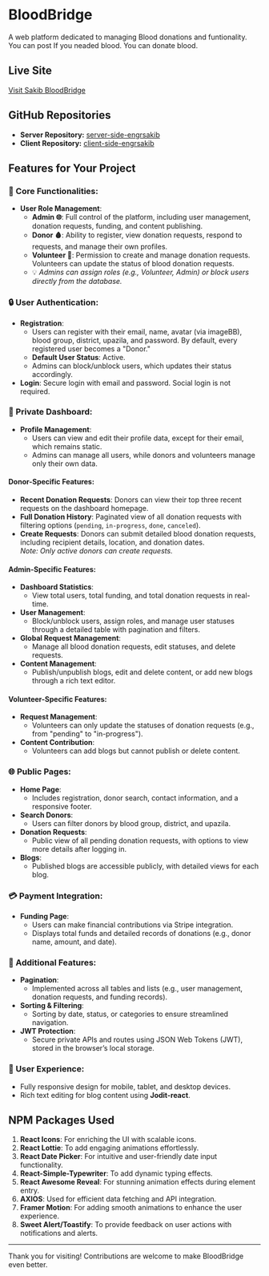 # BloodBridge

A web platform dedicated to managing Blood donations and funtionality. You can post If you neaded blood. You can donate blood.

## Live Site
[Visit Sakib BloodBridge](https://engrsakib-blood-donations-project.netlify.app/)

## GitHub Repositories
- **Server Repository:** [server-side-engrsakib](https://github.com/engrsakib/blood-donor-simple-project-server)
- **Client Repository:** [client-side-engrsakib](https://github.com/engrsakib/blood-donor-simple-project-client-side)

## Features for Your Project  

### 🌟 Core Functionalities:
- **User Role Management**:
  - **Admin 🌐**: Full control of the platform, including user management, donation requests, funding, and content publishing.
  - **Donor 🩸**: Ability to register, view donation requests, respond to requests, and manage their own profiles.
  - **Volunteer 🤝**: Permission to create and manage donation requests. Volunteers can update the status of blood donation requests.
  - 💡 *Admins can assign roles (e.g., Volunteer, Admin) or block users directly from the database.*

### 🔒 User Authentication:
- **Registration**:
  - Users can register with their email, name, avatar (via imageBB), blood group, district, upazila, and password. By default, every registered user becomes a "Donor."
  - **Default User Status**: Active.
  - Admins can block/unblock users, which updates their status accordingly.
- **Login**: Secure login with email and password. Social login is not required.
  
### 🔑 Private Dashboard:
- **Profile Management**:
  - Users can view and edit their profile data, except for their email, which remains static.
  - Admins can manage all users, while donors and volunteers manage only their own data.

#### Donor-Specific Features:
- **Recent Donation Requests**: Donors can view their top three recent requests on the dashboard homepage.
- **Full Donation History**: Paginated view of all donation requests with filtering options (`pending`, `in-progress`, `done`, `canceled`).
- **Create Requests**: Donors can submit detailed blood donation requests, including recipient details, location, and donation dates.  
  *Note: Only active donors can create requests.*

#### Admin-Specific Features:
- **Dashboard Statistics**:
  - View total users, total funding, and total donation requests in real-time.
- **User Management**:
  - Block/unblock users, assign roles, and manage user statuses through a detailed table with pagination and filters.
- **Global Request Management**:
  - Manage all blood donation requests, edit statuses, and delete requests.
- **Content Management**:
  - Publish/unpublish blogs, edit and delete content, or add new blogs through a rich text editor.

#### Volunteer-Specific Features:
- **Request Management**:
  - Volunteers can only update the statuses of donation requests (e.g., from "pending" to "in-progress").
- **Content Contribution**:
  - Volunteers can add blogs but cannot publish or delete content.

### 🌐 Public Pages:
- **Home Page**:
  - Includes registration, donor search, contact information, and a responsive footer.
- **Search Donors**:
  - Users can filter donors by blood group, district, and upazila.
- **Donation Requests**:
  - Public view of all pending donation requests, with options to view more details after logging in.
- **Blogs**:
  - Published blogs are accessible publicly, with detailed views for each blog.

### 💳 Payment Integration:
- **Funding Page**:
  - Users can make financial contributions via Stripe integration.
  - Displays total funds and detailed records of donations (e.g., donor name, amount, and date).

### 📅 Additional Features:
- **Pagination**:
  - Implemented across all tables and lists (e.g., user management, donation requests, and funding records).
- **Sorting & Filtering**:
  - Sorting by date, status, or categories to ensure streamlined navigation.
- **JWT Protection**:
  - Secure private APIs and routes using JSON Web Tokens (JWT), stored in the browser’s local storage.

### 🎨 User Experience:
- Fully responsive design for mobile, tablet, and desktop devices.  
- Rich text editing for blog content using **Jodit-react**.  


## NPM Packages Used
1. **React Icons**: For enriching the UI with scalable icons.  
2. **React Lottie**: To add engaging animations effortlessly.  
3. **React Date Picker**: For intuitive and user-friendly date input functionality.  
4. **React-Simple-Typewriter**: To add dynamic typing effects.  
5. **React Awesome Reveal**: For stunning animation effects during element entry.  
6. **AXIOS**: Used for efficient data fetching and API integration.
7. **Framer Motion**: For adding smooth animations to enhance the user experience.
8. **Sweet Alert/Toastify**: To provide feedback on user actions with notifications and alerts.

---

Thank you for visiting! Contributions are welcome to make BloodBridge even better.

